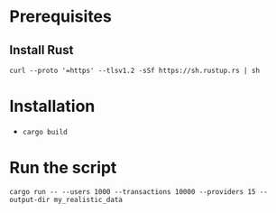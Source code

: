 # Prerequisites

## Install Rust
```curl --proto '=https' --tlsv1.2 -sSf https://sh.rustup.rs | sh ```

# Installation

- `cargo build`

# Run the script
`cargo run -- --users 1000 --transactions 10000 --providers 15 --output-dir my_realistic_data`

